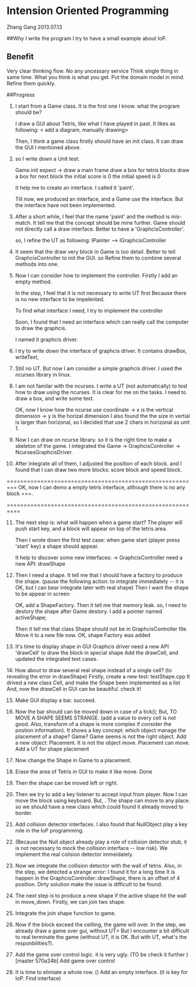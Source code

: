 # Intension Oriented Programming

Zhang Gang
2013.07.13

##Why I write the program
I try to have a small example about IoP.

## Benefit
Very clear thinking flow.
No any uncessary service
Think single thing in same time.
What you think is what you get.
Put the domain model in mind. Refine them quickly.

##Progress

1. I start from a Game class. It is the first one I know.
   what the program should be? 

   I draw a GUI about Tetris, like what I have played in past.
   It likes as following:
   < add a diagram, manually drawing>

   Then, I think a game class firstly should have an init class.
   It can draw the GUI I mentioned above.

2. so I write down a Unit test:

   Game.init expect ->
      draw a main frame
      draw a box for tetris blocks
      draw a box for next block
      the initial score is 0
      the initial speed is 0

   It help me to create an interface. I called it 'paint'.

   Till now, we produced an interface, and a Game use the interface.
   But the interface have not been implemented.

3. After a short while, I feel that the name 'paint' and the method
   is mis-match. It tell me that the concept should be mine further.
   Game should not directly call a draw interface. 
   Better to have a 'GraphcisController'.

   so, I refine the UT as following:
   IPainter --> IGraphcisController
4. It seem that the draw very block in Game is too detail. 
   Better to tell GraphcisController to init the GUI. 
   so Refine them to combine several methods into one.

5. Now I can consider how to implement the controller.
   Firstly I add an empty method.

   In the step, I feel that it is not necessary to write UT first
   Because there is no new interface to be impelented. 

   To find what interface I need, I try to implement the controller

   Soon, I found that I need an interface which can really call the computer
   to draw the graphcis.

   I named it graphcis driver.

6. I try to write down the interface of graphcis driver.
   It contains drawBox, writeText, 

7. Still no UT. But now I am consider a simple graphcis driver. 
   I used the ncurses library in linux. 

8. I am not familar with the ncurses. 
   I write a UT (not automatically) to test how to draw using the ncurses.
   It is clear for me on the tasks. 
   I need to draw a box, and write some text.

   OK, now I know how the ncurse use coordinate -> x is the vertical dimension
                                                -> y is the horizal dimension
   I also found the the size in vertial is larger than horizonal, so I decided that use 2 chars in horizonal as unit 1.

9. Now I can draw on ncurse library. so it is the right time to make a skeleton of the game.
   I integrated the Game -> GraphcisController -> NcursesGraphcisDriver.

10. After integrate all of them, I adjusted the position of each block. and I found that I can draw two more blocks: score block and speed block.

=========================================================
OK, now I can demo a empty tetris interface, although there is no any block ===.

==========================================================

11. The next step is: what will happen when a game start? 
The player will push start key, and a block will appear on top 
of the tetris area.

    Then I wrote down the first test case: 
    when game start (player press 'start' key)
    a shape should appear.

    It help to discover some new interfaces:
    -> GraphcisController need a new API: drawShape

12. Then I need a shape. 
    It tell me that I should have a factory to produce the shape.
    (pause the following action: to integrate immediately --
     it is OK, but I can bear integrate later with real shape)
    Then I want the shape to be appear in screen 

    OK, add a ShapeFactory. Then it tell me that memory leak. 
    so, I need to destory the shape after Game destory.
    I add a pointer named activeShape;

    Then it tell me that class Shape should not be in GraphcisController file.
    Move it to a new file now.
    OK, shape Factory was added


13. It's time to display shape in GUI
    Graphcis driver need a new API 'drawCell' to draw the block in special shape    Add the drawCell, and updated the integrated test cases.

  
14: How about to draw several real shape instead of a single cell? (to revealing the error in drawShape)
    Firstly, create a new test: testShape.cpp
    It drived a new class Cell, and make the Shape been implemented as a list
    And, now the drawCell in GUI can be beautiful. check it!

15. Make GUI display a bar. succeed.

16. Now the bar should can be moved down in case of a tick(); 
    But, TO MOVE A SHAPE SEEMS STRANGE.
    (add a value to every cell is not good. Also, transform of a shape is more complex if consider the postion information).
    It shows a key concept:  which object manage the placement of a shape?
    Game? Game seems is not the right object.
    Add a new object: Placement. It is not the object move. Placement can move.
    Add a UT for shape placement

17. Now change the Shape in Game to a placement.

18. Erase the area of Tetris in GUI to make it like move.
    Done
19. Then the shape can be moved left or right.

20. Then we try to add a key listener to accept input from player.
    Now I can move the block using keyboard.
    But, . The shape can move to any place. so we should have a 
    new class which could found it already moved to border.

21. Add collision detector interfaces. I also found that NullObject play a key role in the IoP programming.

22. (Because the Null object already play a role of collision detector stub,
     it is not necessary to mock the collision interface -- low risk).
    We implement the real colision detector immeidately.

23. Now we integrate the collision detector with the wall of tetris.
    Also, in the step, we detected a strange error: I found it for a long time
    It is happen in the GraphcisController::drawShape, there is an offset of 4 position. Dirty solution make the issue is difficult to be found.

24. The next step is to produce a new shape if the active shape hit the wall in move_down. Firstly, we can join two shape.

25. Integrate the join shape function to game.

26. Now if the block exceed the ceilling, the game will over. 
   In the step, we already draw a game over gui, without UT>
   But I encounter a bit difficult to real terminate the game (without UT, it is OK. But with UT, what's the responbilities?).
 
27. Add the game over control logic. it is very ugly. 
(TO be check it further ) 
     [master 570a24b] Add game over control

28. It is time to elimiate a whole row. ()
    Add an empty interface. (it is key for IoP. Find interface)



